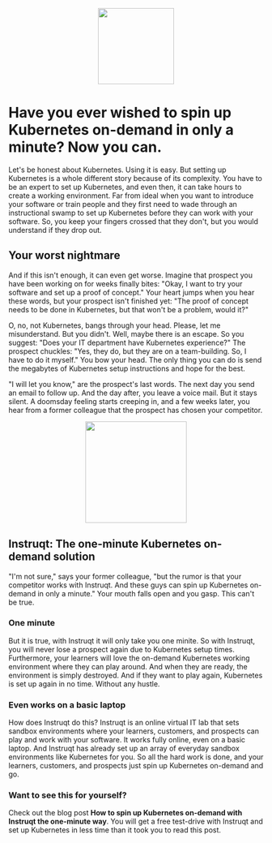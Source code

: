 
<p align="center">  <img width="150" height="150" src="https://i.ibb.co/2jbdsfN/K8.png">  </p>

# Have you ever wished to spin up Kubernetes on-demand in only a minute? Now you can. 

Let's be honest about Kubernetes. Using it is easy. But setting up Kubernetes is a whole different story because of its complexity. You have to be an expert to set up Kubernetes, and even then, it can take hours to create a working environment. Far from ideal when you want to introduce your software or train people and they first need to wade through an instructional swamp to set up Kubernetes before they can work with your software. So, you keep your fingers crossed that they don't, but you would understand if they drop out.
 

## Your worst nightmare

And if this isn't enough, it can even get worse. Imagine that prospect you have been working on for weeks finally bites: "Okay, I want to try your software and set up a proof of concept." Your heart jumps when you hear these words, but your prospect isn't finished yet: "The proof of concept needs to be done in Kubernetes, but that won't be a problem, would it?"

O, no, not Kubernetes, bangs through your head. Please, let me misunderstand. But you didn't. Well, maybe there is an escape. So you suggest: "Does your IT department have Kubernetes experience?" The prospect chuckles: "Yes, they do, but they are on a team-building. So, I have to do it myself." You bow your head. The only thing you can do is send the megabytes of Kubernetes setup instructions and hope for the best.

"I will let you know," are the prospect's last words. The next day you send an email to follow up. And the day after, you leave a voice mail. But it stays silent. A doomsday feeling starts creeping in, and a few weeks later, you hear from a former colleague that the prospect has chosen your competitor.
<p align="center">  <img width="200" height="200" src="https://i.ibb.co/6HMynkL/Stopwatch.png">  </p>

## Instruqt: The one-minute Kubernetes on-demand solution
"I'm not sure," says your former colleague, "but the rumor is that your competitor works with Instruqt. And these guys can spin up Kubernetes on-demand in only a minute." Your mouth falls open and you gasp. This can't be true.

### One minute

But it is true, with Instruqt it will only take you one minite. So with Instruqt, you will never lose a prospect again due to Kubernetes setup times. Furthermore, your learners will love the on-demand Kubernetes working environment where they can play around. And when they are ready, the environment is simply destroyed. And if they want to play again, Kubernetes is set up again in no time. Without any hustle. 

### Even works on a basic laptop
How does Instruqt do this? Instruqt is an online virtual IT lab that sets sandbox environments where your learners, customers, and prospects can play and work with your software. It works fully online, even on a basic laptop. And Instruqt has already set up an array of everyday sandbox environments like Kubernetes for you. So all the hard work is done, and your learners, customers, and prospects just spin up Kubernetes on-demand and go.

### Want to see this for yourself? 
Check out the blog post **How to spin up Kubernetes on-demand with Instruqt the one-minute way**. You will get a free test-drive with Instruqt and set up Kubernetes in less time than it took you to read this post.

